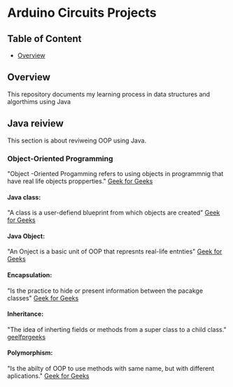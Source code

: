 # Arduino Circuits Projects

## Table of Content
- [Overview](#overview)

## Overview   

This repository documents my learning process in data structures and algorthims using Java



## Java reiview
This section is about reviweing OOP using Java.

### Object-Oriented Programming
"Object -Oriented Progamming refers to using objects in programmnig that have real life objects propperties." [Geek for Geeks](https://www.geeksforgeeks.org/object-oriented-programming-oops-concept-in-java/)

#### Java class: 
"A class is a user-defiend blueprint from which objects are created"  [Geek for Geeks](https://www.geeksforgeeks.org/object-oriented-programming-oops-concept-in-java/)

#### Java Object: 
"An Onject is a basic unit of OOP that represnts real-life entnties"  [Geek for Geeks](https://www.geeksforgeeks.org/object-oriented-programming-oops-concept-in-java/)


#### Encapsulation: 
"Is the practice  to hide or present information between the pacakge classes"  [Geek for Geeks](https://www.geeksforgeeks.org/object-oriented-programming-oops-concept-in-java/)


#### Inheritance: 
"The idea  of inherting fields or methods from a super class to a child class."  [geelfprgeeks](https://www.geeksforgeeks.org/object-oriented-programming-oops-concept-in-java/)


#### Polymorphism: 
"Is the abilty of OOP to use methods with same name, but with different aplications."  [Geek for Geeks](https://www.geeksforgeeks.org/object-oriented-programming-oops-concept-in-java/)



